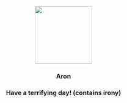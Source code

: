 <p align="center">
    <img src="https://raw.githubusercontent.com/PokeAPI/sprites/master/sprites/pokemon/304.png" width="150" height="150">
</p>
<h3 align="center"> <b>Aron</b></h3>
<h3 align="center">Have a terrifying day! (contains irony)</h3>
